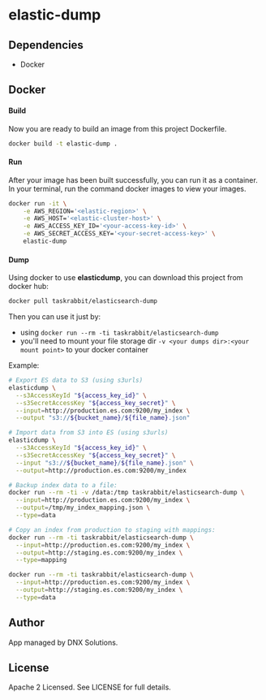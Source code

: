 # elastic-dump


## Dependencies
- Docker

## Docker

#### Build
Now you are ready to build an image from this project Dockerfile.
```bash
docker build -t elastic-dump .
```

#### Run

After your image has been built successfully, you can run it as a container. In your terminal, run the command docker images to view your images.

```bash
docker run -it \
    -e AWS_REGION='<elastic-region>' \
    -e AWS_HOST='<elastic-cluster-host>' \
    -e AWS_ACCESS_KEY_ID='<your-access-key-id>' \
    -e AWS_SECRET_ACCESS_KEY='<your-secret-access-key>' \
    elastic-dump
```

#### Dump

Using docker to use **elasticdump**, you can download this project from docker hub:

```bash
docker pull taskrabbit/elasticsearch-dump
```

Then you can use it just by:

- using `docker run --rm -ti taskrabbit/elasticsearch-dump`
- you'll need to mount your file storage dir `-v <your dumps dir>:<your mount point>` to your docker container

Example:
```bash
# Export ES data to S3 (using s3urls)
elasticdump \
  --s3AccessKeyId "${access_key_id}" \
  --s3SecretAccessKey "${access_key_secret}" \
  --input=http://production.es.com:9200/my_index \
  --output "s3://${bucket_name}/${file_name}.json"

# Import data from S3 into ES (using s3urls)
elasticdump \
  --s3AccessKeyId "${access_key_id}" \
  --s3SecretAccessKey "${access_key_secret}" \
  --input "s3://${bucket_name}/${file_name}.json" \
  --output=http://production.es.com:9200/my_index

# Backup index data to a file:
docker run --rm -ti -v /data:/tmp taskrabbit/elasticsearch-dump \
  --input=http://production.es.com:9200/my_index \
  --output=/tmp/my_index_mapping.json \
  --type=data

# Copy an index from production to staging with mappings:
docker run --rm -ti taskrabbit/elasticsearch-dump \
  --input=http://production.es.com:9200/my_index \
  --output=http://staging.es.com:9200/my_index \
  --type=mapping

docker run --rm -ti taskrabbit/elasticsearch-dump \
  --input=http://production.es.com:9200/my_index \
  --output=http://staging.es.com:9200/my_index \
  --type=data
```

## Author
App managed by DNX Solutions.

## License
Apache 2 Licensed. See LICENSE for full details.